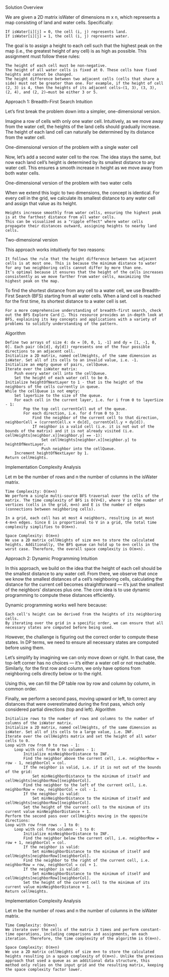 Solution
Overview

We are given a 2D matrix isWater of dimensions m x n, which represents a map consisting of land and water cells. Specifically:

    If isWater[i][j] = 0, the cell (i, j) represents land.
    If isWater[i][j] = 1, the cell (i, j) represents water.

The goal is to assign a height to each cell such that the highest peak on the map (i.e., the greatest height of any cell) is as high as possible. This assignment must follow these rules:

    The height of each cell must be non-negative.
    The height of all water cells is fixed at 0. These cells have fixed heights and cannot be changed.
    The height difference between two adjacent cells (cells that share a side) must not be greater than one. For example, if the height of cell (2, 3) is 4, then the heights of its adjacent cells—(1, 3), (3, 3), (2, 4), and (2, 2)—must be either 3 or 5.

Approach 1: Breadth-First Search
Intuition

Let’s first break the problem down into a simpler, one-dimensional version.

Imagine a row of cells with only one water cell. Intuitively, as we move away from the water cell, the heights of the land cells should gradually increase. The height of each land cell can naturally be determined by its distance from the water cell.

One-dimensional version of the problem with a single water cell

Now, let’s add a second water cell to the row. The idea stays the same, but now each land cell’s height is determined by its smallest distance to any water cell. This ensures a smooth increase in height as we move away from both water cells.

One-dimensional version of the problem with two water cells

When we extend this logic to two dimensions, the concept is identical. For every cell in the grid, we calculate its smallest distance to any water cell and assign that value as its height.

    Heights increase smoothly from water cells, ensuring the highest peak is at the farthest distance from all water cells.
    This can be visualized as a "ripple effect" where water cells propagate their distances outward, assigning heights to nearby land cells.

Two-dimensional version

This approach works intuitively for two reasons:

    It follows the rule that the height difference between two adjacent cells is at most one. This is because the minimum distance to water for any two neighboring cells cannot differ by more than one.
    It’s optimal because it ensures that the height of the cells increases consistently as we move farther from water cells, maximizing the highest peak on the map.

To find the shortest distance from any cell to a water cell, we use Breadth-First Search (BFS) starting from all water cells. When a land cell is reached for the first time, its shortest distance to a water cell is set.

    For a more comprehensive understanding of breadth-first search, check out the BFS Explore Card 🔗. This resource provides an in-depth look at BFS, explaining its key concepts and applications with a variety of problems to solidify understanding of the pattern.

Algorithm

    Define two arrays of size 4: dx = [0, 0, 1, -1] and dy = [1, -1, 0, 0]. Each pair (dx[d], dy[d]) represents one of the four possible directions to an adjacent cell.
    Initialize a 2D matrix, named cellHeights, of the same dimension as isWater. Set all of its cells to an invalid value, i.e. -1.
    Initialize an empty queue of pairs, cellQueue.
    Iterate over the isWater matrix:
        Push every water cell into the cellQueue.
        Set the height of each water cell to be 0.
    Initialize heightOfNextLayer to 1 - that is the height of the neighbors of the cells currently in queue.
    While the cellQueue is not empty:
        Set layerSize to the size of the queue.
        For each cell in the current layer, i.e. for i from 0 to layerSize - 1:
            Pop the top cell currentCell out of the queue.
            For each direction, i.e. for d from 0 to 3:
                Find the neighbor of the current cell to that direction, neighborCell = (currentCell.x + dx[d], currentCell.y + dy[d]).
                If neighbor is a valid cell (i.e. it is not out of the bounds of the matrix) and it is not already visited (i.e. cellHeights[neighbor.x][neighbor.y] == -1):
                    Set cellHeights[neighbor.x][neighbor.y] to heightOfNextLayer.
                    Push neighbor into the cellQueue.
        Increment heightOfNextLayer by 1.
    Return cellHeights.

Implementation
Complexity Analysis

Let m be the number of rows and n the number of columns in the isWater matrix.

    Time Complexity: O(m×n)
    We perform a single multi-source BFS traversal over the cells of the matrix. The time complexity of BFS is O(V+E), where V is the number of vertices (cells in the grid, m×n) and E is the number of edges (connections between neighboring cells).

    In a grid, each cell has at most 4 neighbors, resulting in at most 4⋅m×n edges. Since E is proportional to V in a grid, the total time complexity simplifies to O(m×n).

    Space Complexity: O(m×n)
    We use a 2D matrix cellHeights of size m×n to store the calculated heights. Additionally, the BFS queue can hold up to m×n cells in the worst case. Therefore, the overall space complexity is O(m×n).

Approach 2: Dynamic Programming
Intuition

In this approach, we build on the idea that the height of each cell should be the smallest distance to any water cell. From there, we observe that once we know the smallest distances of a cell’s neighboring cells, calculating the distance for the current cell becomes straightforward — it’s just the smallest of the neighbors’ distances plus one. The core idea is to use dynamic programming to compute these distances efficiently.

Dynamic programming works well here because:

    Each cell's height can be derived from the heights of its neighboring cells.
    By iterating over the grid in a specific order, we can ensure that all necessary states are computed before being used.

However, the challenge is figuring out the correct order to compute these states. In DP terms, we need to ensure all necessary states are computed before using them.

Let’s simplify by imagining we can only move down or right. In that case, the top-left corner has no choices — it’s either a water cell or not reachable. Similarly, for the first row and column, we only have options from neighboring cells directly below or to the right.

Using this, we can fill the DP table row by row and column by column, in common order.

Finally, we perform a second pass, moving upward or left, to correct any distances that were overestimated during the first pass, which only considered partial directions (top and left).
Algorithm

    Initialize rows to the number of rows and columns to the number of columns of the isWater matrix.
    Initialize a 2D matrix, named cellHeights, of the same dimension as isWater. Set all of its cells to a large value, i.e. INF.
    Iterate over the cellHeights matrix and set the height of all water cells to 0.
    Loop with row from 0 to rows - 1:
        Loop with col from 0 to columns - 1:
            Initialize minNeighborDistance to INF.
            Find the neighbor above the current cell, i.e. neighborRow = row - 1, neighborCol = col.
            If the neighbor is valid, i.e. if it is not out of the bounds of the grid:
                Set minNeighborDistance to the minimum of itself and cellHeights[neighborRow][neighborCol].
            Find the neighbor to the left of the current cell, i.e. neighborRow = row, neighborCol = col - 1.
            If the neighbor is valid:
                Set minNeighborDistance to the minimum of itself and cellHeights[neighborRow][neighborCol].
            Set the height of the current cell to the minimum of its current value minNeighborDistance + 1.
    Perform the second pass over cellHeights moving in the opposite directions:
    Loop with row from rows - 1 to 0:
        Loop with col from columns - 1 to 0:
            Initialize minNeighborDistance to INF.
            Find the neighbor below the current cell, i.e. neighborRow = row + 1, neighborCol = col.
            If the neighbor is valid:
                Set minNeighborDistance to the minimum of itself and cellHeights[neighborRow][neighborCol].
            Find the neighbor to the right of the current cell, i.e. neighborRow = row, neighborCol = col + 1.
            If the neighbor is valid:
                Set minNeighborDistance to the minimum of itself and cellHeights[neighborRow][neighborCol].
            Set the height of the current cell to the minimum of its current value minNeighborDistance + 1.
    Return cellHeights.

Implementation
Complexity Analysis

Let m be the number of rows and n the number of columns in the isWater matrix.

    Time Complexity: O(m×n)
    We iterate over the cells of the matrix 3 times and perform constant-time operations, including comparisons and assignments, on each iteration. Therefore, the time complexity of the algorithm is O(m×n).

    Space Complexity: O(m×n)
    We use a 2D matrix cellHeights of size m×n to store the calculated heights resulting in a space complexity of O(m×n). Unlike the previous approach that used a queue as an additional data structure, this method only relies on the input grid and the resulting matrix, keeping the space complexity factor lower.
